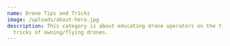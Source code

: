 ```yaml
---
name: Drone Tips and Tricks
image: /uploads/about-hero.jpg
description: This category is about educating drone operators on the tips and
  tricks of owning/flying drones.
---
```

